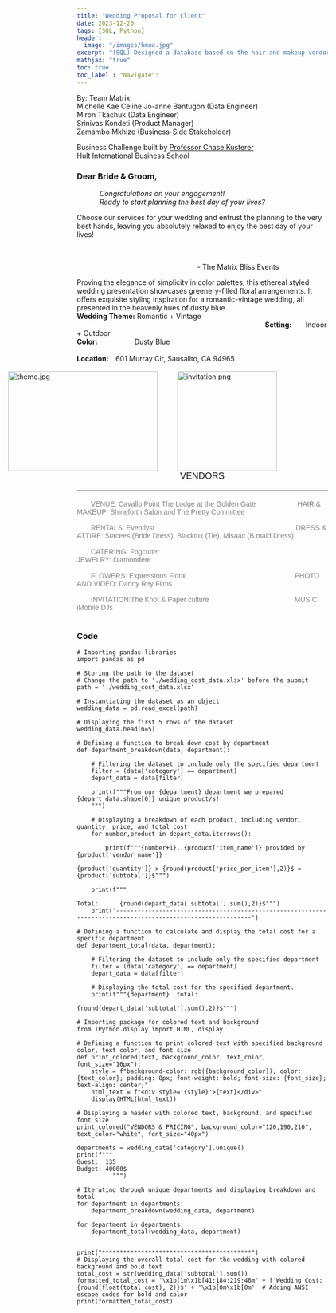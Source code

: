 ```yaml
---
title: "Wedding Proposal for Client"
date: 2023-12-20
tags: [SQL, Python]
header:
  image: "/images/hmua.jpg"
excerpt: "(SQL) Designed a database based on the hair and makeup vendors information in San Francisco Bay Area. This includes entities, functional dependencies, and Entity Relationship Diagram in 3NF."
mathjax: "true"
toc: true
toc_label : "Navigate":
---
```

By: Team Matrix <br>
Michelle Kae Celine Jo-anne Bantugon (Data Engineer) <br>
Miron Tkachuk (Data Engineer) <br>
Srinivas Kondeti (Product Manager) <br>
Zamambo Mkhize (Business-Side Stakeholder) <br>

Business Challenge built by [Professor Chase Kusterer](https://github.com/chase-kusterer)<br>
Hult International Business School<br>

### Dear Bride & Groom,

<em>&emsp;&nbsp;&nbsp;&nbsp;&nbsp;&nbsp;&nbsp;&nbsp;&nbsp;Congratulations on your engagement!<br>
    &emsp;&nbsp;&nbsp;&nbsp;&nbsp;&nbsp;&nbsp;&nbsp;&nbsp;Ready to start planning the best day of your lives?</em><br>
    
Choose our services for your wedding and entrust the planning to the very best hands, leaving you absolutely relaxed to enjoy the best day of your lives!<br>

&emsp;&emsp;&emsp;&nbsp;&emsp;&emsp;&emsp;&emsp;&emsp;&emsp;&emsp;&emsp;&emsp;&emsp;&emsp;&emsp;&emsp;&emsp;&emsp;&emsp;&emsp;&emsp;&emsp;&emsp;&emsp;&emsp;&emsp;&emsp;&emsp;&emsp;&emsp;&emsp;&emsp;&emsp;&emsp;&emsp;&emsp;&emsp;&emsp;&emsp;&emsp;&emsp;&emsp;&emsp;&emsp;&emsp;&emsp;&emsp;&emsp;&emsp;&emsp;&emsp;&emsp;&emsp;&emsp;&emsp; - The Matrix Bliss Events

<div class="alert alert-block alert-success">
Proving  the elegance of simplicity in color palettes, this ethereal styled wedding presentation showcases greenery-filled floral arrangements. It offers exquisite styling inspiration for a romantic-vintage wedding, all presented in the heavenly hues of dusty blue.
</div>

<div class="alert alert-block alert-info">
    <b>Wedding Theme:</b> Romantic + Vintage &emsp;&emsp;&emsp;&emsp;&emsp;&emsp;&emsp;&emsp;&emsp;&emsp;&emsp;&emsp;&emsp;&emsp;&emsp;&emsp;&emsp;&emsp;&emsp;&emsp;&emsp;&emsp;&emsp;&emsp;&emsp;&emsp;&emsp;<b>Setting:</b>&emsp;&emsp;Indoor + Outdoor  <br>
    <b>Color:</b>&emsp;&emsp;&emsp;&emsp;&emsp; Dusty Blue &emsp;&emsp;&emsp;&emsp;&emsp;&emsp;&emsp;&emsp;&emsp;&emsp;&emsp;&emsp;&emsp;&emsp;&emsp;&emsp;&emsp;&emsp;&emsp;&emsp;&emsp;&emsp;&emsp;&emsp;&emsp;&emsp;&emsp;&emsp;&emsp;&emsp;&emsp;<b>Location:</b>&emsp;601 Murray Cir, Sausalito, CA 94965
</div>
<br>

<div style="display: flex; justify-content: center; align-items: center;">
<img src="theme.jpg" alt="theme.jpg" width="300" height="200" style="float:left; margin-right: -200px;" />
<img src="invitation.png" alt="invitation.png" width="200" height="200" style="margin: 0 240px;" />
</div>
</div>
</div>

<div class="alert alert-block alert-warning" style="text-align: center; font-family: 'Calibri Light', sans-serif; font-size: 18px;">
VENDORS<br>
<hr>  
<span style='font-family: "Arial"; font-size: 14px; color: gray; display: block; text-align: left;'>&emsp;&emsp;VENUE: Cavallo Point The Lodge at the Golden Gate&emsp;&emsp;&emsp;&emsp;&emsp;&emsp;HAIR & MAKEUP: Shineforth Salon and The Pretty Committee &emsp;&emsp;&emsp;&emsp;&emsp;&emsp;&emsp;<br><br>
&emsp;&emsp;RENTALS: Eventlyst &emsp;&emsp;&emsp;&emsp;&emsp;&emsp;&emsp;&emsp;&emsp;&emsp;&emsp;&emsp;&emsp;&emsp;&emsp;&emsp;&emsp;&emsp;&emsp;&emsp;DRESS & ATTIRE: Stacees (Bride Dress), Blacktux (Tie), Misaac (B.maid Dress) &emsp;&emsp;&emsp;&emsp;&emsp;&emsp;&emsp;&emsp;&emsp;&emsp;&emsp;&emsp; 
<br>&emsp;&emsp;CATERING: Fogcutter &emsp;&emsp;&emsp;&emsp;&emsp;&emsp;&emsp;&emsp;&emsp; &emsp;&emsp;&emsp;&emsp;&emsp;&emsp;&emsp;&emsp;&emsp;&emsp;JEWELRY: Diamondere <br><br>
&emsp;&emsp;FLOWERS: Expressions Floral &emsp;&emsp;&emsp;&emsp;&emsp;&emsp;&emsp;&emsp;&emsp;&emsp;&emsp;&emsp;&emsp;&emsp;&emsp; PHOTO AND VIDEO: Danny Rey Films<br> <br>
&emsp;&emsp;INVITATION:The Knot & Paper culture &emsp;&emsp;&emsp;&emsp;&emsp;&emsp;&emsp;&emsp;&emsp;&emsp;&emsp;&emsp;MUSIC: iMobile DJs <br> <br>
<span>    
</div> 
</div>

### Code
```
# Importing pandas libraries
import pandas as pd

# Storing the path to the dataset
# Change the path to './wedding_cost_data.xlsx' before the submit
path = './wedding_cost_data.xlsx'

# Instantiating the dataset as an object
wedding_data = pd.read_excel(path)

# Displaying the first 5 rows of the dataset
wedding_data.head(n=5)
```

```
# Defining a function to break down cost by department
def department_breakdown(data, department):

    # Filtering the dataset to include only the specified department
    filter = (data['category'] == department)
    depart_data = data[filter]
    
    print(f"""From our {department} department we prepared {depart_data.shape[0]} unique product/s!
    """)
    
    # Displaying a breakdown of each product, including vendor, quantity, price, and total cost
    for number,product in depart_data.iterrows():
        
        print(f"""{number+1}. {product['item_name']} provided by {product['vendor_name']}
                                                                                        {product['quantity']} x {round(product['price_per_item'],2)}$ = {product['subtotal']}$""")

    print(f"""
                                                                                        Total:      {round(depart_data['subtotal'].sum(),2)}$""")
    print('------------------------------------------------------------------------------------------------------------')
```

```
# Defining a function to calculate and display the total cost for a specific department
def department_total(data, department):

    # Filtering the dataset to include only the specified department
    filter = (data['category'] == department)
    depart_data = data[filter]
    
    # Displaying the total cost for the specified department.
    print(f"""{department}  total: 
                                  {round(depart_data['subtotal'].sum(),2)}$""")
```

```
# Importing package for colored text and background
from IPython.display import HTML, display

# Defining a function to print colored text with specified background color, text color, and font size
def print_colored(text, background_color, text_color, font_size="16px"):
    style = f"background-color: rgb({background_color}); color: {text_color}; padding: 8px; font-weight: bold; font-size: {font_size}; text-align: center;"
    html_text = f"<div style='{style}'>{text}</div>"
    display(HTML(html_text))

# Displaying a header with colored text, background, and specified font size
print_colored("VENDORS & PRICING", background_color="120,190,210", text_color="white", font_size="40px")

departments = wedding_data['category'].unique()
print(f"""
Guest:  135
Budget: 40000$
          """)

# Iterating through unique departments and displaying breakdown and total
for department in departments:
    department_breakdown(wedding_data, department)

for department in departments:
    department_total(wedding_data, department)


print("******************************************")
# Displaying the overall total cost for the wedding with colored background and bold text
total_cost = str(wedding_data['subtotal'].sum())
formatted_total_cost = '\x1b[1m\x1b[41;184;219;46m' + f'Wedding Cost:                    {round(float(total_cost), 2)}$' + '\x1b[0m\x1b[0m'  # Adding ANSI escape codes for bold and color
print(formatted_total_cost)
```

